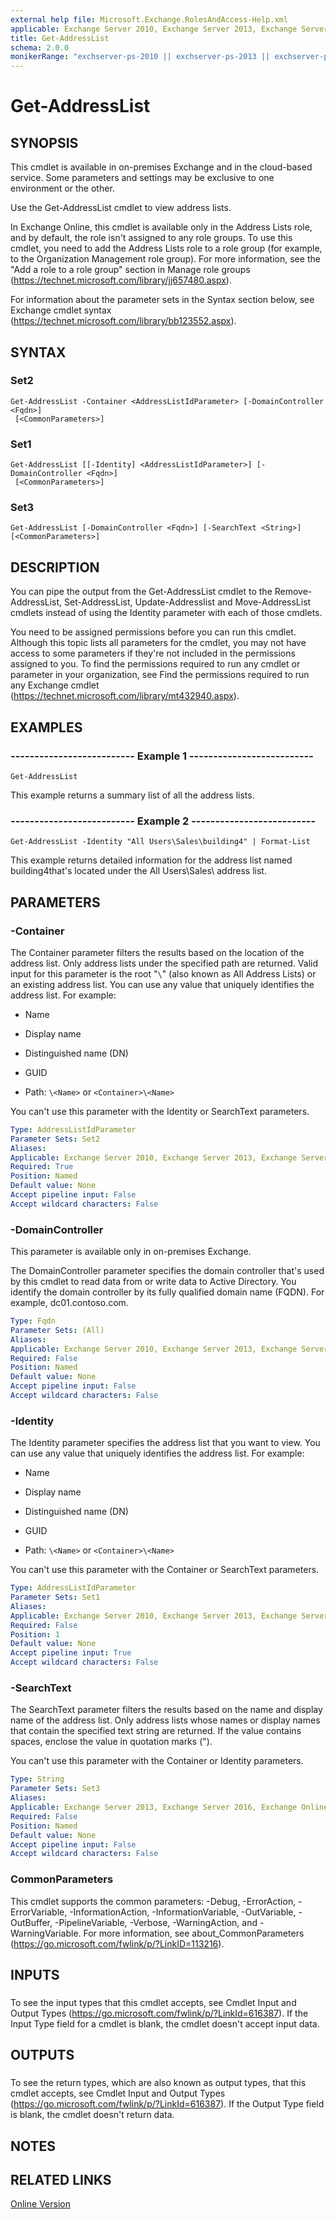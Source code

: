 ```yaml
---
external help file: Microsoft.Exchange.RolesAndAccess-Help.xml
applicable: Exchange Server 2010, Exchange Server 2013, Exchange Server 2016, Exchange Online
title: Get-AddressList
schema: 2.0.0
monikerRange: "exchserver-ps-2010 || exchserver-ps-2013 || exchserver-ps-2016 || exchonline-ps"
---
```


# Get-AddressList

## SYNOPSIS
This cmdlet is available in on-premises Exchange and in the cloud-based service. Some parameters and settings may be exclusive to one environment or the other.

Use the Get-AddressList cmdlet to view address lists.

In Exchange Online, this cmdlet is available only in the Address Lists role, and by default, the role isn't assigned to any role groups. To use this cmdlet, you need to add the Address Lists role to a role group (for example, to the Organization Management role group). For more information, see the "Add a role to a role group" section in Manage role groups (https://technet.microsoft.com/library/jj657480.aspx).

For information about the parameter sets in the Syntax section below, see Exchange cmdlet syntax (https://technet.microsoft.com/library/bb123552.aspx).

## SYNTAX

### Set2
```
Get-AddressList -Container <AddressListIdParameter> [-DomainController <Fqdn>]
 [<CommonParameters>]
```

### Set1
```
Get-AddressList [[-Identity] <AddressListIdParameter>] [-DomainController <Fqdn>]
 [<CommonParameters>]
```

### Set3
```
Get-AddressList [-DomainController <Fqdn>] [-SearchText <String>] [<CommonParameters>]
```

## DESCRIPTION
You can pipe the output from the Get-AddressList cmdlet to the Remove-AddressList, Set-AddressList, Update-Addresslist and Move-AddressList cmdlets instead of using the Identity parameter with each of those cmdlets.

You need to be assigned permissions before you can run this cmdlet. Although this topic lists all parameters for the cmdlet, you may not have access to some parameters if they're not included in the permissions assigned to you. To find the permissions required to run any cmdlet or parameter in your organization, see Find the permissions required to run any Exchange cmdlet (https://technet.microsoft.com/library/mt432940.aspx).

## EXAMPLES

### -------------------------- Example 1 --------------------------
```
Get-AddressList
```

This example returns a summary list of all the address lists.

### -------------------------- Example 2 --------------------------
```
Get-AddressList -Identity "All Users\Sales\building4" | Format-List
```

This example returns detailed information for the address list named building4that's located under the All Users\Sales\ address list.

## PARAMETERS

### -Container
The Container parameter filters the results based on the location of the address list. Only address lists under the specified path are returned. Valid input for this parameter is the root "`\`" (also known as All Address Lists) or an existing address list. You can use any value that uniquely identifies the address list. For example:

- Name

- Display name

- Distinguished name (DN)

- GUID

- Path: `\<Name>` or `<Container>\<Name>`

You can't use this parameter with the Identity or SearchText parameters.

```yaml
Type: AddressListIdParameter
Parameter Sets: Set2
Aliases:
Applicable: Exchange Server 2010, Exchange Server 2013, Exchange Server 2016, Exchange Online
Required: True
Position: Named
Default value: None
Accept pipeline input: False
Accept wildcard characters: False
```

### -DomainController
This parameter is available only in on-premises Exchange.

The DomainController parameter specifies the domain controller that's used by this cmdlet to read data from or write data to Active Directory. You identify the domain controller by its fully qualified domain name (FQDN). For example, dc01.contoso.com.

```yaml
Type: Fqdn
Parameter Sets: (All)
Aliases:
Applicable: Exchange Server 2010, Exchange Server 2013, Exchange Server 2016
Required: False
Position: Named
Default value: None
Accept pipeline input: False
Accept wildcard characters: False
```

### -Identity
The Identity parameter specifies the address list that you want to view. You can use any value that uniquely identifies the address list. For example:

- Name

- Display name

- Distinguished name (DN)

- GUID

- Path: `\<Name>` or `<Container>\<Name>`

You can't use this parameter with the Container or SearchText parameters.

```yaml
Type: AddressListIdParameter
Parameter Sets: Set1
Aliases:
Applicable: Exchange Server 2010, Exchange Server 2013, Exchange Server 2016, Exchange Online
Required: False
Position: 1
Default value: None
Accept pipeline input: True
Accept wildcard characters: False
```

### -SearchText
The SearchText parameter filters the results based on the name and display name of the address list. Only address lists whose names or display names that contain the specified text string are returned. If the value contains spaces, enclose the value in quotation marks (").

You can't use this parameter with the Container or Identity parameters.

```yaml
Type: String
Parameter Sets: Set3
Aliases:
Applicable: Exchange Server 2013, Exchange Server 2016, Exchange Online
Required: False
Position: Named
Default value: None
Accept pipeline input: False
Accept wildcard characters: False
```

### CommonParameters
This cmdlet supports the common parameters: -Debug, -ErrorAction, -ErrorVariable, -InformationAction, -InformationVariable, -OutVariable, -OutBuffer, -PipelineVariable, -Verbose, -WarningAction, and -WarningVariable. For more information, see about_CommonParameters (https://go.microsoft.com/fwlink/p/?LinkID=113216).

## INPUTS

###  
To see the input types that this cmdlet accepts, see Cmdlet Input and Output Types (https://go.microsoft.com/fwlink/p/?LinkId=616387). If the Input Type field for a cmdlet is blank, the cmdlet doesn't accept input data.

## OUTPUTS

###  
To see the return types, which are also known as output types, that this cmdlet accepts, see Cmdlet Input and Output Types (https://go.microsoft.com/fwlink/p/?LinkId=616387). If the Output Type field is blank, the cmdlet doesn't return data.

## NOTES

## RELATED LINKS

[Online Version](https://technet.microsoft.com/library/21eae768-0a94-4d55-809f-a9b7062092de.aspx)
